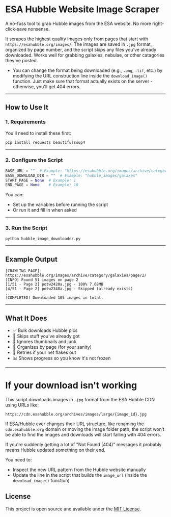 
# ESA Hubble Website Image Scraper

A no-fuss tool to grab Hubble images from the ESA website. No more right-click-save nonsense.

It scrapes the highest quality images only from pages that start with `https://esahubble.org/images/`. The images are saved in `.jpg` format, organized by page number, and the script skips any files you’ve already downloaded.
Works well for grabbing galaxies, nebulae, or other catagories they've posted.

- You can change the format being downloaded (e.g., `.png`, `.tif`, etc.) by modifying the URL construction line inside the `download_image()` function. Just make sure that format actually exists on the server - otherwise, you'll get 404 errors.
  
---

## How to Use It

### 1. Requirements

You'll need to install these first:

```bash
pip install requests beautifulsoup4
```

---

### 2. Configure the Script

```python
BASE_URL = ""  # Example: "https://esahubble.org/images/archive/category/galaxies/page/"
BASE_DOWNLOAD_DIR = ""  # Example: "hubble_images/galaxes"
START_PAGE = None  # Example: 1
END_PAGE = None    # Example: 10 
```

You can:

- Set up the variables before running the script 
- Or run it and fill in when asked

---

### 3. Run the Script

```bash
python hubble_image_downloader.py
```

---

## Example Output

```text
[CRAWLING PAGE] https://esahubble.org/images/archive/category/galaxies/page/2/
[INFO] Found 51 images on page 2
[1/51 - Page 2] potw2420a.jpg - 100% 7.68MB
[4/51 - Page 2] potw2348a.jpg - Skipped (already exists)
...
[COMPLETED] Downloaded 105 images in total.
```

---

## What It Does

- ✅ Bulk downloads Hubble pics  
- 🔁 Skips stuff you've already got  
- 🚫 Ignores thumbnails and junk  
- 📂 Organizes by page (for your sanity)  
- 📶 Retries if your net flakes out  
- 📊 Shows progress so you know it's not frozen  

---

# If your download isn't working

This script downloads images in `.jpg` format from the ESA Hubble CDN using URLs like:

```
https://cdn.esahubble.org/archives/images/large/{image_id}.jpg
```

If ESA/Hubble ever changes their URL structure, like renaming the `cdn.esahubble.org` domain or moving the image folder path, the script won’t be able to find the images and downloads will start failing with 404 errors.

If you're suddenly getting a lot of "Not Found (404)" messages it probably means Hubble updated something on their end.

You need to:

- Inspect the new URL pattern from the Hubble website manually  
- Update the line in the script that builds the `image_url` (inside the `download_image()` function)

## License

This project is open source and available under the [MIT License](https://opensource.org/licenses/MIT).
